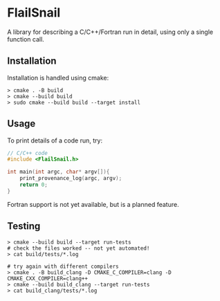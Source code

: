 # FlailSnail

A library for describing a C/C++/Fortran run in detail, using only a single function call.

## Installation

Installation is handled using cmake:

```
> cmake . -B build
> cmake --build build
> sudo cmake --build build --target install
```

## Usage

To print details of a code run, try:

```cpp
// C/C++ code
#include <FlailSnail.h>

int main(int argc, char* argv[]){
    print_provenance_log(argc, argv);
    return 0;
}
```

Fortran support is not yet available, but is a planned feature.

## Testing

```
> cmake --build build --target run-tests
# check the files worked -- not yet automated!
> cat build/tests/*.log

# try again with different compilers
> cmake . -B build_clang -D CMAKE_C_COMPILER=clang -D CMAKE_CXX_COMPILER=clang++
> cmake --build build_clang --target run-tests
> cat build_clang/tests/*.log
```
